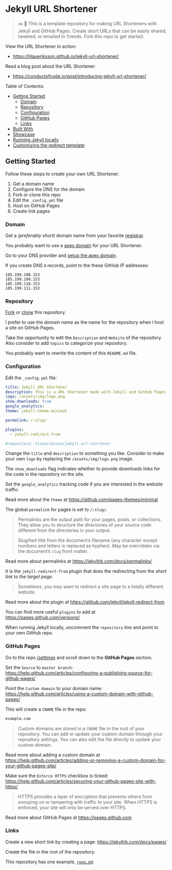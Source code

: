 # Jekyll URL Shortener

> :scissors: :link: This is a template repository for making URL Shorteners with Jekyll and GitHub Pages. Create short URLs that can be easily shared, tweeted, or emailed to friends. Fork this repo to get started.

View the URL Shortener in action:

* https://hlaueriksson.github.io/jekyll-url-shortener/

Read a blog post about the URL Shortener:

* https://conductofcode.io/post/introducing-jekyll-url-shortener/

Table of Contents:

  - [Getting Started](#getting-started)
    - [Domain](#domain)
    - [Repository](#repository)
    - [Configuration](#configuration)
    - [GitHub Pages](#github-pages)
    - [Links](#links)
  - [Built With](#built-with)
  - [Showcase](#showcase)
  - [Running Jekyll locally](#running-jekyll-locally)
  - [Customizing the redirect template](#customizing-the-redirect-template)

## Getting Started

Follow these steps to create your own URL Shortener:

1. Get a domain name
2. Configure the DNS for the domain
3. Fork or clone this repo
4. Edit the `_config.yml` file
5. Host on GitHub Pages
6. Create link pages

### Domain

Get a *(preferably short)* domain name from your favorite [registrar](https://www.icann.org/registrar-reports/accredited-list.html).

You probably want to use a [apex domain](https://help.github.com/articles/about-supported-custom-domains/#apex-domains) for your URL Shortener.

Go to your DNS provider and [setup the apex domain](https://help.github.com/articles/setting-up-an-apex-domain/).

If you create DNS `A` records, point to the these GitHub IP addresses:

```
185.199.108.153
185.199.109.153
185.199.110.153
185.199.111.153
```

### Repository

[Fork](https://help.github.com/articles/fork-a-repo/) or [clone](https://help.github.com/articles/cloning-a-repository/) this repository.

I prefer to use the *domain name* as the name for the repository when I host a site on GitHub Pages.

Take the opportunity to edit the `Description` and `Website` of the repository. Also consider to add `topics` to categorize your repository.

You probably want to rewrite the content of this `README.md` file.

### Configuration

Edit the `_config.yml` file:

```yml
title: Jekyll URL Shortener
description: This is a URL Shortener made with Jekyll and GitHub Pages. Create short URLs that can be easily shared, tweeted, or emailed to friends. ✂️🔗
logo: /assets/img/logo.png
show_downloads: true
google_analytics:
theme: jekyll-theme-minimal

permalink: /:slug/

plugins:
  - jekyll-redirect-from

#repository: hlaueriksson/jekyll-url-shortener
```

Change the `title` and `description` to something you like. Consider to make your own `logo` by replacing the `/assets/img/logo.png` image.

The `show_downloads` flag indicates whether to provide downloads links for the code in the repository on the site.

Set the `google_analytics` tracking code if you are interested in the website traffic.

Read more about the `theme` at https://github.com/pages-themes/minimal

The global `permalink` for pages is set to `/:slug/`.

> Permalinks are the output path for your pages, posts, or collections. They allow you to structure the directories of your source code different from the directories in your output.

> Slugified title from the document’s filename (any character except numbers and letters is replaced as hyphen). May be overridden via the document’s `slug` front matter.

Read more about permalinks at https://jekyllrb.com/docs/permalinks/

It is the `jekyll-redirect-from` plugin that does the redirecting from the *short link* to the *target page*.

> Sometimes, you may want to redirect a site page to a totally different website.

Read more about the plugin at https://github.com/jekyll/jekyll-redirect-from

You can find more useful `plugins` to add at https://pages.github.com/versions/

When running Jekyll locally, uncomment the `repository` line and point to your own GitHub repo.

### GitHub Pages

Go to the repo [/settings](../../settings) and scroll down to the **GitHub Pages** section.

Set the `Source` to `master branch`: https://help.github.com/articles/configuring-a-publishing-source-for-github-pages/

Point the `Custom domain` to your domain name: https://help.github.com/articles/using-a-custom-domain-with-github-pages/

This will create a `CNAME` file in the repo:

```txt
example.com
```

> Custom domains are stored in a `CNAME` file in the root of your repository. You can add or update your custom domain through your repository settings. You can also edit the file directly to update your custom domain.

Read more about adding a custom domain at https://help.github.com/articles/adding-or-removing-a-custom-domain-for-your-github-pages-site/

Make sure the `Enforce HTTPS` checkbox is ticked: https://help.github.com/articles/securing-your-github-pages-site-with-https/

> HTTPS provides a layer of encryption that prevents others from snooping on or tampering with traffic to your site. When HTTPS is enforced, your site will only be served over HTTPS.

Read more about GitHub Pages at https://pages.github.com

### Links

Create a new short link by creating a page: https://jekyllrb.com/docs/pages/

Create the file in the root of the repository.

This repository has one example, [`repo.md`](repo.md):

```md
